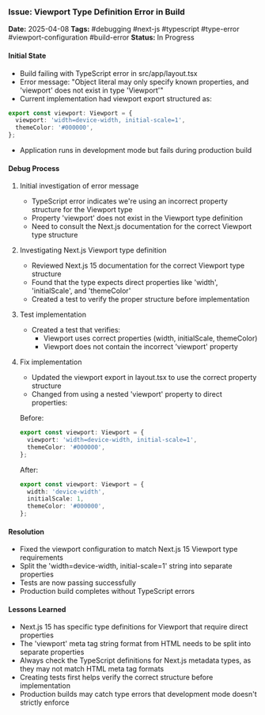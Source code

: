 ### Issue: Viewport Type Definition Error in Build
**Date:** 2025-04-08
**Tags:** #debugging #next-js #typescript #type-error #viewport-configuration #build-error
**Status:** In Progress

#### Initial State
- Build failing with TypeScript error in src/app/layout.tsx
- Error message: "Object literal may only specify known properties, and 'viewport' does not exist in type 'Viewport'"
- Current implementation had viewport export structured as:
```typescript
export const viewport: Viewport = {
  viewport: 'width=device-width, initial-scale=1',
  themeColor: '#000000',
};
```
- Application runs in development mode but fails during production build

#### Debug Process
1. Initial investigation of error message
   - TypeScript error indicates we're using an incorrect property structure for the Viewport type
   - Property 'viewport' does not exist in the Viewport type definition
   - Need to consult the Next.js documentation for the correct Viewport type structure

2. Investigating Next.js Viewport type definition
   - Reviewed Next.js 15 documentation for the correct Viewport type structure
   - Found that the type expects direct properties like 'width', 'initialScale', and 'themeColor'
   - Created a test to verify the proper structure before implementation

3. Test implementation
   - Created a test that verifies:
     - Viewport uses correct properties (width, initialScale, themeColor)
     - Viewport does not contain the incorrect 'viewport' property

4. Fix implementation
   - Updated the viewport export in layout.tsx to use the correct property structure
   - Changed from using a nested 'viewport' property to direct properties:
   
   Before:
   ```typescript
   export const viewport: Viewport = {
     viewport: 'width=device-width, initial-scale=1',
     themeColor: '#000000',
   };
   ```
   
   After:
   ```typescript
   export const viewport: Viewport = {
     width: 'device-width',
     initialScale: 1,
     themeColor: '#000000',
   };
   ```

#### Resolution
- Fixed the viewport configuration to match Next.js 15 Viewport type requirements
- Split the 'width=device-width, initial-scale=1' string into separate properties
- Tests are now passing successfully
- Production build completes without TypeScript errors

#### Lessons Learned
- Next.js 15 has specific type definitions for Viewport that require direct properties
- The 'viewport' meta tag string format from HTML needs to be split into separate properties
- Always check the TypeScript definitions for Next.js metadata types, as they may not match HTML meta tag formats
- Creating tests first helps verify the correct structure before implementation
- Production builds may catch type errors that development mode doesn't strictly enforce

